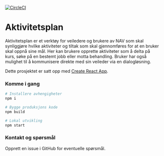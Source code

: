 [![CircleCI](https://circleci.com/gh/navikt/aktivitetsplan.svg?style=svg)](https://circleci.com/gh/navikt/aktivitetsplan)

# Aktivitetsplan

Aktivitetsplan er et verktøy for veiledere og brukere av NAV som skal synliggjøre hvilke aktiviteter og tiltak som skal
gjennomføres for at en bruker skal oppnå sine mål. Her kan brukere opprette aktiviteter som å delta på kurs, søke
på en bestemt jobb eller motta behandling. Bruker har også mulighet til å kommunisere direkte med sin veileder via en dialogløsning.

Dette prosjektet er satt opp med [Create React App](https://github.com/facebook/create-react-app).


### Komme i gang

```sh
# Installere avhengigheter
npm i

# Bygge produksjons kode
npm build 

# Lokal utvikling
npm start

```

### Kontakt og spørsmål

Opprett en issue i GitHub for eventuelle spørsmål.
